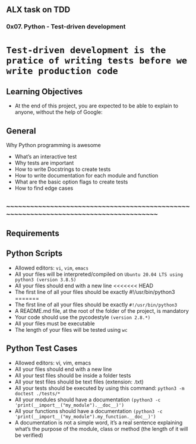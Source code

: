 ## ALX task on TDD
### 0x07. Python - Test-driven development
# `Test-driven development is the pratice of writing tests before we write production code`
## Learning Objectives
* At the end of this project, you are expected to be able to explain to anyone, without the help of Google:
## General
Why Python programming is awesome
*	What’s an interactive test
*	Why tests are important
*	How to write Docstrings to create tests
*	How to write documentation for each module and function
*	What are the basic option flags to create tests
*	How to find edge cases

## `~~~~~~~~~~~~~~~~~~~~~~~~~~~~~~~~~~~~~~~~~~~~~~~~~~~~~~~~~~~~~~~~~~~~~~~~~~~~~~~~~~~~`

## Requirements
## Python Scripts
* Allowed editors: `vi`, `vim`, `emacs`
* All your files will be interpreted/compiled on `Ubuntu 20.04 LTS using python3 (version 3.8.5)`
* All your files should end with a new line
<<<<<<< HEAD
* The first line of all your files should be exactly #!/usr/bin/python3
=======
* The first line of all your files should be exactly `#!/usr/bin/python3`
* A README.md file, at the root of the folder of the project, is mandatory
* Your code should use the pycodestyle `(version 2.8.*)`
* All your files must be executable
* The length of your files will be tested using `wc`

## Python Test Cases
* Allowed editors: vi, vim, emacs
* All your files should end with a new line
* All your test files should be inside a folder tests
* All your test files should be text files (extension: .txt)
* All your tests should be executed by using this command: `python3 -m doctest ./tests/*`
* All your modules should have a documentation `(python3 -c 'print(__import__("my_module").__doc__)')`
* All your functions should have a documentation `(python3 -c 'print(__import__("my_module").my_function.__doc__)')`
* A documentation is not a simple word, it’s a real sentence explaining what’s the purpose of the module, class or method (the length of it will be verified)
